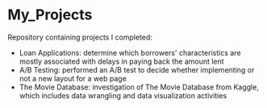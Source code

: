 # My_Projects
Repository containing projects I completed:

<ul>
  <li>Loan Applications: determine which borrowers' characteristics are mostly associated with delays in paying back the amount lent</li>
  <li>A/B Testing: performed an A/B test to decide whether implementing or not a new layout for a web page</li>
  <li>The Movie Database: investigation of The Movie Database from Kaggle, which includes data wrangling and data visualization activities</li>
</ul>

